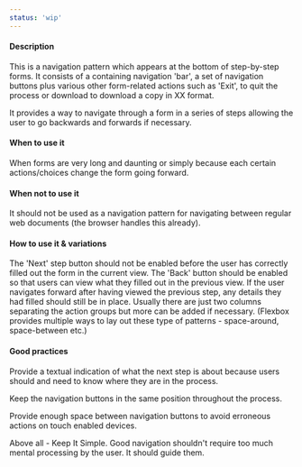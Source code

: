 ```yaml
---
status: 'wip'
---
```


#### Description

This is a navigation pattern which appears at the bottom of step-by-step forms.
It consists of a containing navigation 'bar', a set of navigation buttons plus various other form-related actions such as 'Exit', to quit the process or download to download a copy in XX format.

It provides a way to navigate through a form in a series of steps allowing the user to go backwards and forwards if necessary.

#### When to use it

When forms are very long and daunting or simply because each certain actions/choices change the form going forward.

#### When not to use it

It should not be used as a navigation pattern for navigating between regular web documents (the browser handles this already).

#### How to use it & variations

The 'Next' step button should not be enabled before the user has correctly filled out the form in the current view. The 'Back' button should be enabled so that users can view what they filled out in the previous view. If the user navigates forward after having viewed the previous step, any details they had filled should still be in place.
Usually there are just two columns separating the action groups but more can be added if necessary. (Flexbox provides multiple ways to lay out these type of patterns - space-around, space-between etc.)

#### Good practices

Provide a textual indication of what the next step is about because users should and need to know where they are in the process.

Keep the navigation buttons in the same position throughout the process.

Provide enough space between navigation buttons to avoid erroneous actions on touch enabled devices.

Above all - Keep It Simple. Good navigation shouldn't require too much mental processing by the user. It should guide them.
